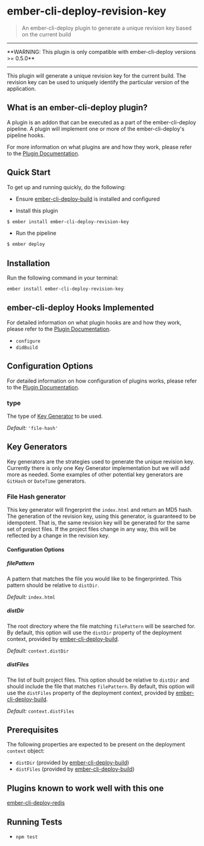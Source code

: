 # ember-cli-deploy-revision-key

> An ember-cli-deploy plugin to generate a unique revision key based on the current build

<hr/>
**WARNING: This plugin is only compatible with ember-cli-deploy versions >= 0.5.0**
<hr/>

This plugin will generate a unique revision key for the current build. The revision key can be used to uniquely identify the particular version of the application.

## What is an ember-cli-deploy plugin?

A plugin is an addon that can be executed as a part of the ember-cli-deploy pipeline. A plugin will implement one or more of the ember-cli-deploy's pipeline hooks.

For more information on what plugins are and how they work, please refer to the [Plugin Documentation][1].

## Quick Start
To get up and running quickly, do the following:

- Ensure [ember-cli-deploy-build][2] is installed and configured

- Install this plugin

```bash
$ ember install ember-cli-deploy-revision-key
```

- Run the pipeline

```bash
$ ember deploy
```

## Installation
Run the following command in your terminal:

```bash
ember install ember-cli-deploy-revision-key
```

## ember-cli-deploy Hooks Implemented

For detailed information on what plugin hooks are and how they work, please refer to the [Plugin Documentation][1].

- `configure`
- `didBuild`

## Configuration Options

For detailed information on how configuration of plugins works, please refer to the [Plugin Documentation][1].

### type

The type of [Key Generator](#key-generators) to be used.

*Default:* `'file-hash'`

## Key Generators

Key generators are the strategies used to generate the unique revision key. Currently there is only one Key Generator implementation but we will add more as needed. Some examples of other potential key generators are `GitHash` or `DateTime` generators.

### File Hash generator

This key generator will fingerprint the `index.html` and return an MD5 hash. The generation of the revision key, using this generator, is guaranteed to be idempotent. That is, the same revision key will be generated for the same set of project files. If the project files change in any way, this will be reflected by a change in the revision key.

#### Configuration Options

##### filePattern

A pattern that matches the file you would like to be fingerprinted. This pattern should be relative to `distDir`.

*Default:* `index.html`

##### distDir

The root directory where the file matching `filePattern` will be searched for. By default, this option will use the `distDir` property of the deployment context, provided by [ember-cli-deploy-build][2].

*Default:* `context.distDir`

##### distFiles

The list of built project files. This option should be relative to `distDir` and should include the file that matches `filePattern`. By default, this option will use the `distFiles` property of the deployment context, provided by [ember-cli-deploy-build][2].

*Default:* `context.distFiles`

## Prerequisites

The following properties are expected to be present on the deployment `context` object:

- `distDir`   (provided by [ember-cli-deploy-build][2])
- `distFiles` (provided by [ember-cli-deploy-build][2])

## Plugins known to work well with this one

[ember-cli-deploy-redis](https://github.com/zapnito/ember-cli-deploy-redis)

## Running Tests

- `npm test`

[1]: http://ember-cli.github.io/ember-cli-deploy/plugins "Plugin Documentation"
[2]: https://github.com/zapnito/ember-cli-deploy-build "ember-cli-deploy-build"
[3]: https://github.com/ember-cli/ember-cli-deploy "ember-cli-deploy"
